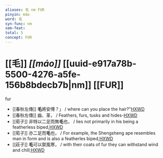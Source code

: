 ```yaml
---
aliases: 毛 nm FUR
pinyin: máo
word: 毛
syn-func: nm
sem-feat: 
total: 5
concept: FUR 
---
```

# [[毛]] *[[máo]]*  [[uuid-e917a78b-5500-4276-a5fe-156b8bdecb7b|nm]] [[FUR]]
fur
 - [[春秋左傳]] **毛**將安傅？」 / where can you place the hair?"[HXWD](https://hxwd.org/textview.html?location=KR1e0001_tls_005-216a.19)
 - [[春秋左傳]] 齒、革， / Feathers, furs, tusks and hides-[HXWD](https://hxwd.org/textview.html?location=KR1e0001_tls_005-372a.11)
 - [[荀子]] 非特以二足而無**毛**也，
                     / lies not primarily in his being a featherless biped,[HXWD](https://hxwd.org/textview.html?location=KR3a0002_tls_005-6a.13)
 - [[荀子]] 亦二足而**毛**也，
                     / For example, the Shengsheng ape resembles man in form and is also a featherles biped,[HXWD](https://hxwd.org/textview.html?location=KR3a0002_tls_005-6a.16)
 - [[莊子]] **毛**可以禦風寒，
                     / with their coats of fur they can withstand wind and chill;[HXWD](https://hxwd.org/textview.html?location=KR5c0126_tls_009-1a.4)